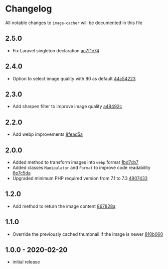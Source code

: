 # Changelog

All notable changes to `image-cacher` will be documented in this file

## 2.5.0

- Fix Laravel singleton declaration [ac7f1e74](https://github.com/gnahotelsolutions/image-cacher/commit/ac7f1e744340280a58482f7d0d608b1490f718b3)

## 2.4.0

- Option to select image quality with 80 as default [44c54223](https://github.com/gnahotelsolutions/image-cacher/commit/44c54223f49ebdf535bbd8df015161e3b5b6fc61)

## 2.3.0

- Add sharpen filter to improve image quality [a48492c](https://github.com/gnahotelsolutions/image-cacher/commit/a48492cb7c4030c3b54964c398c99103b413cf06)

## 2.2.0

- Add webp improvements [8fead5a](https://github.com/gnahotelsolutions/image-cacher/commit/8fead5aa121c25cd1362f50ee7eb5ebdce4deaf0)

## 2.0.0

- Added method to transform images into `webp` format [1bd7cb7](https://github.com/gnahotelsolutions/image-cacher/commit/1bd7cb77e1413182389ca6b87c73c6cfd4d1a7f6)
- Added classes `Manipulator` and `Format` to improve code readability [6e7c5da](https://github.com/gnahotelsolutions/image-cacher/commit/6e7c5da6363cd0c76c70c505b062454ca08d1b1e)
- Upgraded minimum PHP required version from 7.1 to 7.3 [4907433](https://github.com/gnahotelsolutions/image-cacher/commit/4907433a8add39a1744da390117b41f489a96670)

## 1.2.0

- Add method to return the image content [867828a](https://github.com/gnahotelsolutions/image-cacher/commit/867828ad48f5c7979cdef58e79cb4e2fd624290b)

## 1.1.0

- Override the previously cached thumbnail if the image is newer [810b060](https://github.com/gnahotelsolutions/image-cacher/commit/810b0600e558378f5adb98313d275333c6995da4)

## 1.0.0 - 2020-02-20

- initial release
